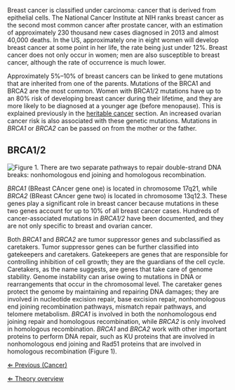 Breast cancer is classified under carcinoma: cancer that is derived from
epithelial cells. The National Cancer Institute at NIH ranks breast
cancer as the second most common cancer after prostate cancer, with an
estimation of approximately 230 thousand new cases diagnosed in 2013 and
almost 40,000 deaths. In the US, approximately one in eight women will
develop breast cancer at some point in her life, the rate being just
under 12%. Breast cancer does not only occur in women; men are also
susceptible to breast cancer, although the rate of occurrence is much
lower.

Approximately 5%–10% of breast cancers can be linked to gene mutations
that are inherited from one of the parents. Mutations of the BRCA1 and
BRCA2 are the most common. Women with BRCA1/2 mutations have up to an
80% risk of developing breast cancer during their lifetime, and they are
more likely to be diagnosed at a younger age (before menopause). This is
explained previously in the [heritable cancer](/wiki/Cancer "wikilink")
section. An increased ovarian cancer risk is also associated with these
genetic mutations. Mutations in *BRCA1* or *BRCA2* can be passed on from
the mother or the father.

BRCA1/2
-------

![Figure 1. There are two separate pathways to repair double-strand DNA breaks: nonhomologous end joining and homologous recombination.]( DNArepair.jpg "Figure 1. There are two separate pathways to repair double-strand DNA breaks: nonhomologous end joining and homologous recombination.")

*BRCA1* (BReast CAncer gene one) is located in chromosome 17q21, while
*BRCA2* (BReast CAncer gene two) is located in chromosome 13q12.3. These
genes play a significant role in breast cancer because mutations in
these two genes account for up to 10% of all breast cancer cases.
Hundreds of cancer-associated mutations in *BRCA1/2* have been
documented, and they are not only specific to breast and ovarian cancer.

Both *BRCA1* and *BRCA2* are tumor suppressor genes and subclassified as
caretakers. Tumor suppressor genes can be further classified into
gatekeepers and caretakers. Gatekeepers are genes that are responsible
for controlling inhibition of cell growth; they are the guardians of the
cell cycle. Caretakers, as the name suggests, are genes that take care
of genome stability. Genome instability can arise owing to mutations in
DNA or rearrangements that occur in the chromosomal level. The caretaker
genes protect the genome by maintaining and repairing DNA damages; they
are involved in nucleotide excision repair, base excision repair,
nonhomologous end joining recombination pathways, mismatch repair
pathways, and telomere metabolism. *BRCA1* is involved in both the
nonhomologous end joining repair and homologous recombination, while
*BRCA2* is only involved in homologous recombination. *BRCA1* and
*BRCA2* work with other important proteins to perform DNA repair, such
as KU proteins that are involved in nonhomologous end joining and Rad51
proteins that are involved in homologous recombination (Figure 1).

[⇐ Previous (Cancer)](/wiki/Cancer "wikilink")

[⇐ Theory overview](/wiki/Medical_Genetics_case "wikilink")


